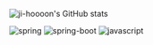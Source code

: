 ![ji-hoooon's GitHub stats](https://github-readme-stats.vercel.app/api?username=ji-hoooon)

![spring](https://img.shields.io/badge/Spring-6DB33F?style=for-the-badge&logo=spring&logoColor=white)
![spring-boot](https://img.shields.io/badge/Spring_Boot-F2F4F9?style=for-the-badge&logo=spring-boot)
![javascript](https://img.shields.io/badge/JavaScript-323330?style=for-the-badge&logo=javascript&logoColor=F7DF1E)
